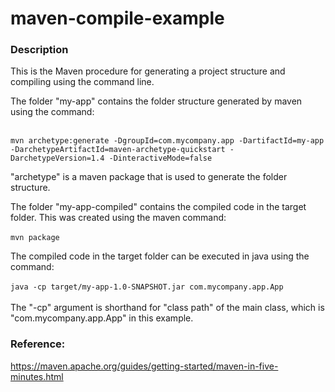 # maven-compile-example

### Description

This is the Maven procedure for generating a project structure and compiling using the command line.

The folder "my-app" contains the folder structure generated by maven using the command: <br/><br/>

```mvn archetype:generate -DgroupId=com.mycompany.app -DartifactId=my-app -DarchetypeArtifactId=maven-archetype-quickstart -DarchetypeVersion=1.4 -DinteractiveMode=false```


"archetype" is a maven package that is used to generate the folder structure.

The folder "my-app-compiled" contains the compiled code in the target folder. This was created using the maven command: <br/><br/>
```mvn package```

The compiled code in the target folder can be executed in java using the command: <br/><br/>
```java -cp target/my-app-1.0-SNAPSHOT.jar com.mycompany.app.App``` <br/><br/>
The "-cp" argument is shorthand for "class path" of the main class, which is "com.mycompany.app.App" in this example.


### Reference:

https://maven.apache.org/guides/getting-started/maven-in-five-minutes.html

